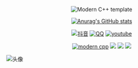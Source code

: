 <div id="title" align=center>

![Modern C++ template][github-sub-title:img]

[![Anurag's GitHub stats](https://github-readme-stats.vercel.app/api?username=XiaoCaoAwA&show_icons=true&theme=tokyonight)](https://b23.tv/iEJTnPp)

[![抖音](https://img.shields.io/badge/video-抖音-purple)](https://www.youtube.com/channel/UCey35Do4RGewqr-6EiaCJrg)
[![QQ](https://img.shields.io/badge/video-QQ-white)](https://www.youtube.com/channel/UCey35Do4RGewqr-6EiaCJrg)
[![youtube](https://img.shields.io/badge/video-YouTube-red)](https://www.youtube.com/channel/UCey35Do4RGewqr-6EiaCJrg)

[![modern cpp](https://img.shields.io/badge/code-Modern%20Java-blue)](https://learn.microsoft.com/zh-cn/cpp/cpp/welcome-back-to-cpp-modern-cpp) 
![](https://img.shields.io/badge/讨厌-学习-yellow) 
![](https://img.shields.io/badge/性格-开朗-red) 
![](https://img.shields.io/badge/爱好-摄影-blue)

</div>

![头像](image/头像.jpg)

[github-sub-title:img]: https://readme-typing-svg.herokuapp.com?font=Segoe+Script&center=true&lines=XiaoCaoAwA.
